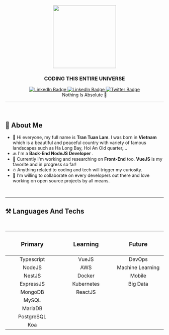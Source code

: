 <div id="header" align="center">
  <img src="https://media.giphy.com/media/SWoSkN6DxTszqIKEqv/giphy.gif" width="200"/>
  <h3><b>CODING THIS ENTIRE UNIVERSE</b></h3>
  <div id="badges">
  <a href="https://www.linkedin.com/in/tran-lam-522b5b246/">
    <img src="https://img.shields.io/badge/LinkedIn-blue?style=for-the-badge&logo=linkedin&logoColor=white" alt="LinkedIn Badge"/>
  </a>
<a href="https://www.facebook.com/lamtuantran1997/">
    <img src="https://img.shields.io/badge/Facebook-blue?style=for-the-badge&logo=facebook&logoColor=white" alt="LinkedIn Badge"/>
  </a>
  <a href="https://twitter.com/clolor_ride">
    <img src="https://img.shields.io/badge/Twitter-blue?style=for-the-badge&logo=twitter&logoColor=white" alt="Twitter Badge"/>
  </a>
</div>
                                    Nothing Is Absolute 💪
</div>



---
<br>

## 👼 **About Me**
- 💌 Hi everyone, my full name is **Tran Tuan Lam**. I was born in **Vietnam** which  is a beautiful  and peaceful  country with variety of famous landscapes such as Ha Long Bay, Hoi An Old quarter,...
- 🔙 I'm a **Back-End NodeJS Developer** .
- 🚅 Currently I'm working and researching on **Front-End** too. **VueJS** is my favorite and in progress so far!
- 🔥 Anything related to coding and tech will trigger my curiosity. 
- 👫 I’m willing to collaborate on every developers out there  and love working on  open source projects by all means.

<br>

---

## ⚒️ **Languages And Techs**
<br>
<div align="center" width="1000">
  
| <h3><b>Primary</b></h3><img width=200/> | <h3><b>Learning</b></h3><img width=200/> | <h3><b>Future</b></h3><img width=200/> |
| :-------------------------------------: | :------------------: | :-----------: |
| Typescript      | VueJS          | DevOps |
| NodeJS          | AWS            | Machine Learning     |
| NestJS          | Docker         | Mobile      |
| ExpressJS       | Kubernetes     | Big Data       |
| MongoDB         | ReactJS        |        |  
| MySQL 	        |                |        | 
| MariaDB         |                |        |
| PostgreSQL      |                |        |
| Koa             |                |        |
</div>

